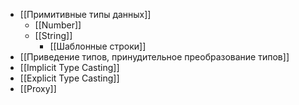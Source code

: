 - [[Примитивные типы данных]]
	- [[Number]]
	- [[String]]
		- [[Шаблонные строки]]
- [[Приведение типов, принудительное преобразование типов]]
- [[Implicit Type Casting]]
- [[Explicit Type Casting]]
- [[Proxy]]
